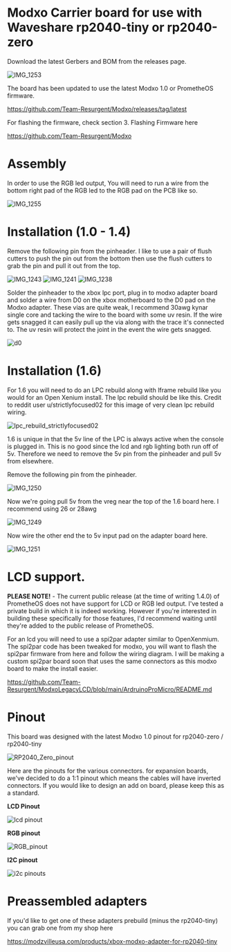 <h1>Modxo Carrier board for use with Waveshare rp2040-tiny or rp2040-zero</h1>
Download the latest Gerbers and BOM from the releases page.

![IMG_1253](https://github.com/user-attachments/assets/f37602a9-f79a-43a2-96df-271a5d4a3954)

<p>The board has been updated to use the latest Modxo 1.0 or PrometheOS firmware.</p>

https://github.com/Team-Resurgent/Modxo/releases/tag/latest

<p>For flashing the firmware, check section 3. Flashing Firmware here</p>

https://github.com/Team-Resurgent/Modxo

<h1>Assembly</h1>
In order to use the RGB led output, You will need to run a wire from the bottom right pad of the RGB led to the RGB pad on the PCB like so.

![IMG_1255](https://github.com/user-attachments/assets/61c7ff4a-5ed2-4fc8-bc32-996b869e4a24)


<h1>Installation (1.0 - 1.4)</h1>

<p>Remove the following pin from the pinheader. I like to use a pair of flush cutters to push the pin out from the bottom then use the flush cutters to grab the pin and pull it out from the top.</p>

![IMG_1243](https://github.com/user-attachments/assets/3ae1c83e-5911-4d70-b2ce-20e8d06d57e5)
![IMG_1241](https://github.com/user-attachments/assets/21c5bd0b-2db4-48c6-9749-0ba2b586394a)
![IMG_1238](https://github.com/user-attachments/assets/14ae1f93-e90f-450c-9cc7-c6db32ba11b2)

<p>Solder the pinheader to the xbox lpc port, plug in to modxo adapter board and solder a wire from D0 on the xbox motherboard to the D0 pad on the Modxo adapter. These vias are quite weak, I recommend 30awg kynar single core and tacking the wire to the board with some uv resin. If the wire gets snagged it can easily pull up the via along with the trace it's connected to. The uv resin will protect the joint in the event the wire gets snagged.</p>

![d0](https://github.com/user-attachments/assets/fd69e073-a91a-47c9-8a60-6056d05772e9)

<h1>Installation (1.6)</h1>

<p>For 1.6 you will need to do an LPC rebuild along with lframe rebuild like you would for an Open Xenium install. 
The lpc rebuild should be like this. Credit to reddit user u/strictlyfocused02 for this image of very clean lpc rebuild wiring.</p>

![lpc_rebuild_strictlyfocused02](https://github.com/user-attachments/assets/77a8541e-2900-4f08-bd49-cae636353577)

<p>1.6 is unique in that the 5v line of the LPC is always active when the console is plugged in. This is no good since the lcd and rgb lighting both run off of 5v. 
Therefore we need to remove the 5v pin from the pinheader and pull 5v from elsewhere.</p> 
<p>Remove the following pin from the pinheader.</p>

![IMG_1250](https://github.com/user-attachments/assets/b2802e55-673a-4d08-8d79-1a3d15fe610a)

Now we're going pull 5v from the vreg near the top of the 1.6 board here. I recommend using 26 or 28awg 

![IMG_1249](https://github.com/user-attachments/assets/45447013-5c01-4922-a1b1-32296a5e6a69)

Now wire the other end the to 5v input pad on the adapter board here. 

![IMG_1251](https://github.com/user-attachments/assets/e80fc9ff-ca87-4dbd-a544-610b6278208e)

<h1>LCD support.</h1> 

**PLEASE NOTE!** - The current public release (at the time of writing 1.4.0) of PrometheOS does not have support for LCD or RGB led output. I've tested a private build in which it is indeed working. However if you're interested in building these specifically for those features, I'd recommend waiting until they're added to the public release of PrometheOS. 

<p>For an lcd you will need to use a spi2par adapter similar to OpenXenmium. 
The spi2par code has been tweaked for modxo, you will want to flash the spi2par firmware from here and follow the wiring diagram. 
I will be making a custom spi2par board soon that uses the same connectors as this modxo board to make the install easier.</p>

https://github.com/Team-Resurgent/ModxoLegacyLCD/blob/main/ArdruinoProMicro/README.md

<h1>Pinout</h1>

<p>This board was designed with the latest Modxo 1.0 pinout for rp2040-zero / rp2040-tiny</p>

![RP2040_Zero_pinout](https://github.com/user-attachments/assets/8bb324b5-3fb9-411d-94c5-e6c52e82c89f)

Here are the pinouts for the various connectors. 
for expansion boards, we've decided to do a 1:1 pinout which means the cables will have inverted connectors. 
If you would like to design an add on board, please keep this as a standard. 


**LCD Pinout**

![lcd pinout](https://github.com/user-attachments/assets/77d86c3c-afd5-4e27-962c-50bbee0bff0d)

**RGB pinout**

![RGB_pinout](https://github.com/user-attachments/assets/8cd43ad6-99b2-4169-82a5-e4a21057de6a)

**I2C pinout**

![i2c pinouts](https://github.com/user-attachments/assets/8b594de7-c147-44b5-b538-1f9f15cf9374)

<h1>Preassembled adapters</h1>

If you'd like to get one of these adapters prebuild (minus the rp2040-tiny) you can grab one from my shop here

https://modzvilleusa.com/products/xbox-modxo-adapter-for-rp2040-tiny















